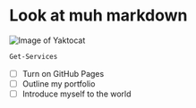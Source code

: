 # Look at muh markdown
![Image of Yaktocat](https://octodex.github.com/images/yaktocat.png)

``` Powershell
Get-Services
```

- [ ] Turn on GitHub Pages
- [ ] Outline my portfolio
- [ ] Introduce myself to the world
